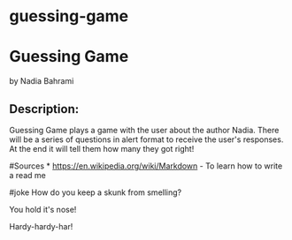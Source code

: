 # guessing-game

Guessing Game
=============
by Nadia Bahrami

Description:
------------
Guessing Game plays a game with the user about the author Nadia.  There will be a series of questions in alert format to receive the user's responses.  At the end it will tell them how many they got right!

#Sources
    * https://en.wikipedia.org/wiki/Markdown - To learn how to write a read me


#joke
  How do you keep a skunk from smelling?

  You hold it's nose!

  Hardy-hardy-har!
